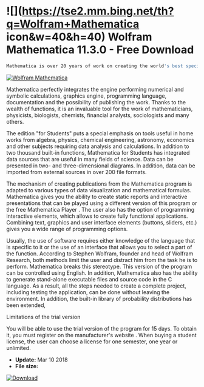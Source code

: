 # ![](https://tse2.mm.bing.net/th?q=Wolfram+Mathematica icon&w=40&h=40) Wolfram Mathematica 11.3.0 - Free Download

```sh
Mathematica is over 20 years of work on creating the world's best specialized mathematical environment. The versatility of this program makes it useful in the performance of both simple college bills as well as complex bills on a larger scale, during programming and during the presentation of numerical data. Mathematica will find its place on the student computer and the Nobel Prize winner.
```
[![Wolfram Mathematica](https://gallery.dpcdn.pl/imgc/Tools/1165/g_-_420x350_1.5_-_x20101022165359.png)](https://softexe.net/win/education-science/maths/wolfram-mathematica:pRefh.html)

Mathematica perfectly integrates the engine performing numerical and symbolic calculations, graphics engine, programming language, documentation and the possibility of publishing the work. Thanks to the wealth of functions, it is an invaluable tool for the work of mathematicians, physicists, biologists, chemists, financial analysts, sociologists and many others.
 
 The edition "for Students" puts a special emphasis on tools useful in home works from algebra, physics, chemical engineering, astronomy, economics and other subjects requiring data analysis and calculations. In addition to two thousand built-in functions, Mathematica for Students has integrated data sources that are useful in many fields of science. Data can be presented in two- and three-dimensional diagrams. In addition, data can be imported from external sources in over 200 file formats.
 
 The mechanism of creating publications from the Mathematica program is adapted to various types of data visualization and mathematical formulas. Mathematica gives you the ability to create static reports and interactive presentations that can be played using a different version of this program or the free Mathematica Player . The user also has the option of programming interactive elements, which allows to create fully functional applications. Combining text, graphics and user interface elements (buttons, sliders, etc.) gives you a wide range of programming options.
 
 Usually, the use of software requires either knowledge of the language that is specific to it or the use of an interface that allows you to select a part of the function. According to Stephen Wolfram, founder and head of Wolfram Research, both methods limit the user and distract him from the task he is to perform. Mathematica breaks this stereotype. This version of the program can be controlled using English. In addition, Mathematica also has the ability to generate stand-alone executable files and source code in the C language. As a result, all the steps needed to create a complete project, including testing the application, can be done without leaving the environment. In addition, the built-in library of probability distributions has been extended,
 
 Limitations of the trial version
 
 You will be able to use the trial version of the program for 15 days. To obtain it, you must register on the manufacturer's website . When buying a student license, the user can choose a license for one semester, one year or unlimited.


- **Update:** Mar 10 2018
- **File size:** 

[![Download](https://cdn.softexe.net/static/img/download.png)](https://softexe.net/win/education-science/maths/wolfram-mathematica:pRefh.html)

